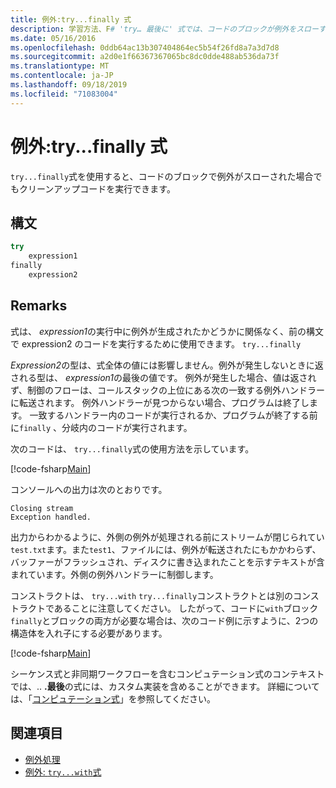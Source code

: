 ```yaml
---
title: 例外:try...finally 式
description: 学習方法、F# 'try… 最後に' 式では、コードのブロックが例外をスローする場合でも、クリーンアップ コードを実行することができます。
ms.date: 05/16/2016
ms.openlocfilehash: 0ddb64ac13b307404864ec5b54f26fd8a7a3d7d8
ms.sourcegitcommit: a2d0e1f66367367065bc8dc0dde488ab536da73f
ms.translationtype: MT
ms.contentlocale: ja-JP
ms.lasthandoff: 09/18/2019
ms.locfileid: "71083004"
---
```

# <a name="exceptions-the-tryfinally-expression"></a>例外:try...finally 式

`try...finally`式を使用すると、コードのブロックで例外がスローされた場合でもクリーンアップコードを実行できます。

## <a name="syntax"></a>構文

```fsharp
try
    expression1
finally
    expression2
```

## <a name="remarks"></a>Remarks

式は、 *expression1*の実行中に例外が生成されたかどうかに関係なく、前の構文で expression2 のコードを実行するために使用できます。 `try...finally`

*Expression2*の型は、式全体の値には影響しません。例外が発生しないときに返される型は、 *expression1*の最後の値です。 例外が発生した場合、値は返されず、制御のフローは、コールスタックの上位にある次の一致する例外ハンドラーに転送されます。 例外ハンドラーが見つからない場合、プログラムは終了します。 一致するハンドラー内のコードが実行されるか、プログラムが終了する前に`finally` 、分岐内のコードが実行されます。

次のコードは、 `try...finally`式の使用方法を示しています。

[!code-fsharp[Main](~/samples/snippets/fsharp/lang-ref-2/snippet5701.fs)]

コンソールへの出力は次のとおりです。

```console
Closing stream
Exception handled.
```

出力からわかるように、外側の例外が処理される前にストリームが閉じられてい`test.txt`ます。また`test1`、ファイルには、例外が転送されたにもかかわらず、バッファーがフラッシュされ、ディスクに書き込まれたことを示すテキストが含まれています。外側の例外ハンドラーに制御します。

コンストラクトは、 `try...with` `try...finally`コンストラクトとは別のコンストラクトであることに注意してください。 したがって、コードに`with`ブロック`finally`とブロックの両方が必要な場合は、次のコード例に示すように、2つの構造体を入れ子にする必要があります。

[!code-fsharp[Main](~/samples/snippets/fsharp/lang-ref-2/snippet5702.fs)]

シーケンス式と非同期ワークフローを含むコンピュテーション式のコンテキストでは、.. **.最後**の式には、カスタム実装を含めることができます。 詳細については、「[コンピュテーション式](../computation-expressions.md)」を参照してください。

## <a name="see-also"></a>関連項目

- [例外処理](index.md)
- [例外: `try...with`式](the-try-with-expression.md)
